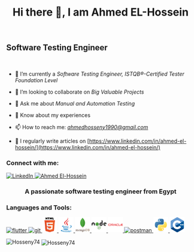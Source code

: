 <h1 align ="center"> Hi there 👋, I am Ahmed EL-Hossein</h1>

<br>

<h2> Software Testing Engineer</h2>

<br>


- 🌱 I’m currently a *Software Testing Engineer, ISTQB®-Certified Tester Foundation Level*

- 👯 I’m looking to collaborate on *Big Valuable Projects*

- 💬 Ask me about *Manual and Automation Testing*

<!--- - ⚒️ Currently working on a simple Operating system and DataMining-Algorithms-ToolKit Python package  -->

<!--- - 🤝 I’m looking for help with *Finding internship or part-time job* -->

- 📄 Know about my experiences

- 📫 How to reach me: *ahmedhosseny1990@gmail.com*

- 📝 I regularly write articles on [https://www.linkedin.com/in/ahmed-el-hossein/](https://www.linkedin.com/in/ahmed-el-hossein/)
 
<h3 align="left">Connect with me:</h3>
<p align="left">
<a href="https://www.linkedin.com/in/ahmed-el-hossein/">
  <img src="https://upload.wikimedia.org/wikipedia/commons/c/ca/LinkedIn_logo_initials.png" alt="LinkedIn" width="40" height="30">
</a>

<a href="https://www.facebook.com/ahmed.alhossein/">
  <img src="https://raw.githubusercontent.com/rahuldkjain/github-profile-readme-generator/master/src/images/icons/Social/facebook.svg" alt="Ahmed El-Hossein" width="40" height="30">
</a>
</p>

<h3 align="center">A passionate software testing engineer from Egypt</h3>

<p align="left">
</p>

<h3 align="left">Languages and Tools:</h3>
<p align="left"> <a href="https://angular.io" target="_blank" rel="noreferrer">
  <img src="https://www.vectorlogo.zone/logos/flutterio/flutterio-icon.svg" alt="flutter" width="40" height="40"/> </a> <a href="https://git-scm.com/" target="_blank" rel="noreferrer"> 
  <img src="https://www.vectorlogo.zone/logos/git-scm/git-scm-icon.svg" alt="git" width="40" height="40"/> </a> <a href="https://www.w3.org/html/" target="_blank" rel="noreferrer"> 
  <img src="https://raw.githubusercontent.com/devicons/devicon/master/icons/html5/html5-original-wordmark.svg" alt="html5" width="40" height="40"/> </a> <a href="https://www.java.com" target="_blank" rel="noreferrer">
  <img src="https://raw.githubusercontent.com/devicons/devicon/master/icons/java/java-original.svg" alt="java" width="40" height="40"/> </a> <a href="https://developer.mozilla.org/en-US/docs/Web/JavaScript" target="_blank" rel="noreferrer"> 
  <img src="https://raw.githubusercontent.com/devicons/devicon/master/icons/mongodb/mongodb-original-wordmark.svg" alt="mongodb" width="40" height="40"/> </a> <a href="https://www.mysql.com/" target="_blank" rel="noreferrer"> 
  <img src="https://raw.githubusercontent.com/devicons/devicon/master/icons/nodejs/nodejs-original-wordmark.svg" alt="nodejs" width="40" height="40"/> </a> <a href="https://www.oracle.com/" target="_blank" rel="noreferrer"> 
  <img src="https://raw.githubusercontent.com/devicons/devicon/master/icons/oracle/oracle-original.svg" alt="oracle" width="40" height="40"/> </a> <a href="https://postman.com" target="_blank" rel="noreferrer"> 
  <img src="https://www.vectorlogo.zone/logos/getpostman/getpostman-icon.svg" alt="postman" width="40" height="40"/> </a> <a href="https://www.python.org" target="_blank" rel="noreferrer"> 
  <img src="https://raw.githubusercontent.com/devicons/devicon/master/icons/python/python-original.svg" alt="python" width="40" height="40"/> </a> <a href="https://www.selenium.dev" target="_blank" rel="noreferrer"> 
  <img src="https://raw.githubusercontent.com/devicons/devicon/master/icons/cplusplus/cplusplus-original.svg" alt="cplusplus" width="40" height="40"/> </a> <a href="https://www.w3schools.com/css/" target="_blank" rel="noreferrer"> 
</a> </p>

<p><img align="left" src="https://github-readme-stats.vercel.app/api/top-langs?username=Hosseny74&show_icons=true&locale=en&layout=compact" alt="Hosseny74" /></p>

<p>&nbsp;<img align="center" src="https://github-readme-stats.vercel.app/api?username=Hosseny74&show_icons=true&locale=en" alt="Hosseny74" /></p>
